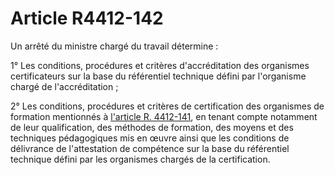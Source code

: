 # Article R4412-142

Un arrêté du ministre chargé du travail détermine : 

1° Les conditions, procédures et critères d'accréditation des organismes certificateurs sur la base du référentiel technique défini par l'organisme chargé de l'accréditation ; 

2° Les conditions, procédures et critères de certification des organismes de formation mentionnés à [l'article R. 4412-141][1], en tenant compte notamment de leur qualification, des méthodes de formation, des moyens et des techniques pédagogiques mis en œuvre ainsi que les conditions de délivrance de l'attestation de compétence sur la base du référentiel technique défini par les organismes chargés de la certification.

 [1]: /affichCodeArticle.do?cidTexte=LEGITEXT000006072050&idArticle=LEGIARTI000018490718&dateTexte=&categorieLien=cid